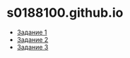 # s0188100.github.io

* [Задание 1](./FirstTask)
* [Задание 2](./SecondTask)
* [Задание 3](./ThirdTask)
